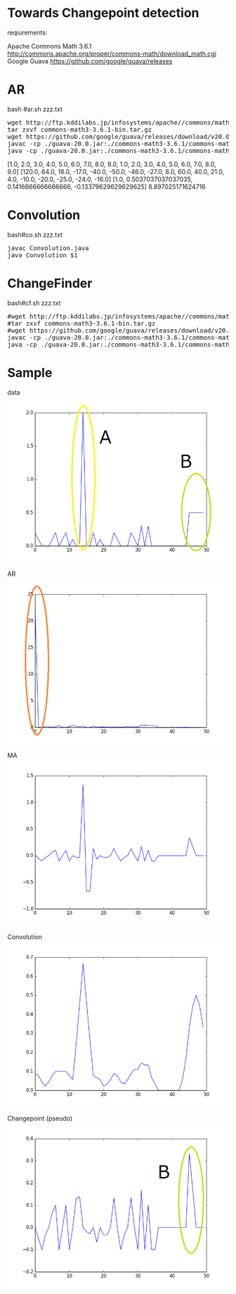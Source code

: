 # Towards Changepoint detection

reqiurements:

Apache Commons Math 3.6.1 http://commons.apache.org/proper/commons-math/download_math.cgi <br>
Google Guava https://github.com/google/guava/releases <br>

# AR

bash #ar.sh zzz.txt

<pre>
wget http://ftp.kddilabs.jp/infosystems/apache//commons/math/binaries/commons-math3-3.6.1-bin.tar.gz
tar zxvf commons-math3-3.6.1-bin.tar.gz
wget https://github.com/google/guava/releases/download/v20.0/guava-20.0.jar
javac -cp ./guava-20.0.jar:./commons-math3-3.6.1/commons-math3-3.6.1.jar AutoCorrelationTime.java
java -cp ./guava-20.0.jar:./commons-math3-3.6.1/commons-math3-3.6.1.jar:. AutoCorrelationTime $1
</pre>

[1.0, 2.0, 3.0, 4.0, 5.0, 6.0, 7.0, 8.0, 9.0, 1.0, 2.0, 3.0, 4.0, 5.0, 6.0, 7.0, 8.0, 9.0]
[120.0, 64.0, 18.0, -17.0, -40.0, -50.0, -46.0, -27.0, 8.0, 60.0, 40.0, 21.0, 4.0, -10.0, -20.0, -25.0, -24.0, -16.0]
[1.0, 0.5037037037037035, 0.1416666666666666, -0.13379629629629625]
8.897025171624716

# Convolution

bash#co.sh zzz.txt

<pre>
javac Convolution.java
java Convolution $1
</pre>

# ChangeFinder

bash#cf.sh zzz.txt

<pre>
#wget http://ftp.kddilabs.jp/infosystems/apache//commons/math/binaries/commons-math3-3.6.1-bin.tar.gz
#tar zxvf commons-math3-3.6.1-bin.tar.gz
#wget https://github.com/google/guava/releases/download/v20.0/guava-20.0.jar
javac -cp ./guava-20.0.jar:./commons-math3-3.6.1/commons-math3-3.6.1.jar ChangeFinder.java
java -cp ./guava-20.0.jar:./commons-math3-3.6.1/commons-math3-3.6.1.jar:. ChangeFinder $1
</pre>

# Sample

data
<img src="images/NG.png">

AR
<img src="images/AR.png">

MA
<img src="images/MA.png">

Convolution
<img src="images/CO.png">

Changepoint (pseudo)
<img src="images/CF.png">
